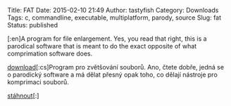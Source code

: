 Title: FAT
Date: 2015-02-10 21:49
Author: tastyfish
Category: Downloads
Tags: c, commandline, executable, multiplatform, parody, source
Slug: fat
Status: published

\[:en\]A program for file enlargement. Yes, you read that right, this is
a parodical software that is meant to do the exact opposite of what
comprimation software does.

[download](https://www.dropbox.com/s/kcmdopecgva4e0z/fat.zip?dl=0)\[:cs\]Program
pro zvětšování souborů. Ano, čtete dobře, jedná se o parodický software
a má dělat přesný opak toho, co dělají nástroje pro komprimaci souborů.

[stáhnout](https://www.dropbox.com/s/kcmdopecgva4e0z/fat.zip?dl=0)\[:\]
